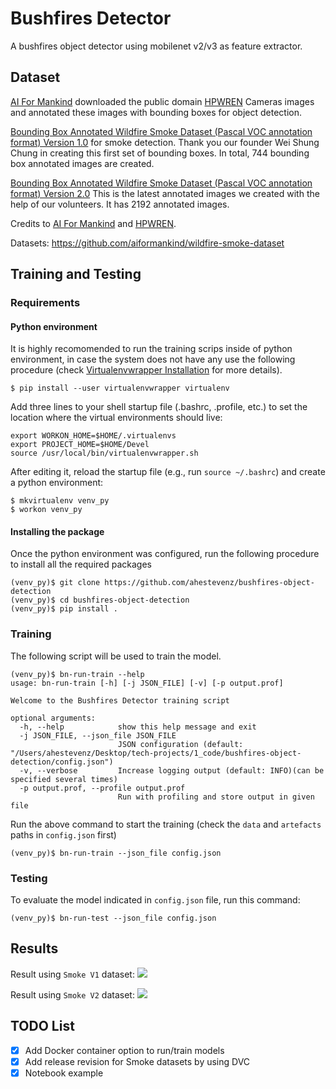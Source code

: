 # Bushfires Detector
A bushfires object detector using mobilenet v2/v3 as feature extractor. 

## Dataset
[AI For Mankind](https://aiformankind.org/) downloaded the public domain [HPWREN](http://hpwren.ucsd.edu/) Cameras images and annotated these images with bounding boxes for object detection.

[Bounding Box Annotated Wildfire Smoke Dataset (Pascal VOC annotation format) Version 1.0](https://drive.google.com/file/d/1sEB77bfp2yMkgsSW9703vwDHol_cK6D5/view) for smoke detection. Thank you our founder Wei Shung Chung in creating this first set of bounding boxes. In total, 744 bounding box annotated images are created.

[Bounding Box Annotated Wildfire Smoke Dataset (Pascal VOC annotation format) Version 2.0](https://drive.google.com/drive/folders/1IKXN2-hxTrEQsIIKOxiUAuLgoxubA9Wq) This is the latest annotated images we created with the help of our volunteers. It has 2192 annotated images.

Credits to [AI For Mankind](https://aiformankind.org/) and [HPWREN](http://hpwren.ucsd.edu/).

Datasets: https://github.com/aiformankind/wildfire-smoke-dataset

## Training and Testing
### Requirements

#### Python environment

It is highly recomomended to run the training scrips inside of python environment, in case the system does not have any use the following procedure (check [Virtualenvwrapper Installation](https://virtualenvwrapper.readthedocs.io/en/latest/install.html) for more details).

```setup
$ pip install --user virtualenvwrapper virtualenv
```

Add three lines to your shell startup file (.bashrc, .profile, etc.) to set the location where the virtual environments should live:

```
export WORKON_HOME=$HOME/.virtualenvs
export PROJECT_HOME=$HOME/Devel
source /usr/local/bin/virtualenvwrapper.sh
```

After editing it, reload the startup file (e.g., run `source ~/.bashrc`) and create a python environment:

```
$ mkvirtualenv venv_py 
$ workon venv_py
```

#### Installing the package

Once the python environment was configured, run the following procedure to install all the required packages
```setup
(venv_py)$ git clone https://github.com/ahestevenz/bushfires-object-detection
(venv_py)$ cd bushfires-object-detection
(venv_py)$ pip install .
```

### Training

The following script will be used to train the model.
```train
(venv_py)$ bn-run-train --help                                                          
usage: bn-run-train [-h] [-j JSON_FILE] [-v] [-p output.prof]

Welcome to the Bushfires Detector training script

optional arguments:
  -h, --help            show this help message and exit
  -j JSON_FILE, --json_file JSON_FILE
                        JSON configuration (default: "/Users/ahestevenz/Desktop/tech-projects/1_code/bushfires-object-detection/config.json")
  -v, --verbose         Increase logging output (default: INFO)(can be specified several times)
  -p output.prof, --profile output.prof
                        Run with profiling and store output in given file

```
Run the above command to start the training (check the `data` and `artefacts` paths in `config.json` first)
```train
(venv_py)$ bn-run-train --json_file config.json   
```

### Testing

To evaluate the model indicated in `config.json` file, run this command:

```test
(venv_py)$ bn-run-test --json_file config.json 
```

## Results

Result using `Smoke V1` dataset:
![](https://github.com/ahestevenz/busfires-object-detector/blob/main/assets/smoke_detector_mobilenet_V2_ep_550_bs_64_dataset_smoke_v1_len_data_1190_augmented_data.gif)

Result using `Smoke V2` dataset:
![](https://github.com/ahestevenz/busfires-object-detector/blob/main/assets/smoke_detector_mobilenet_V2_ep_550_bs_64_dataset_smoke_v2_len_data_3504_augmented_data.gif)

## TODO List 
- [x] Add Docker container option to run/train models
- [x] Add release revision for Smoke datasets by using DVC
- [x] Notebook example
